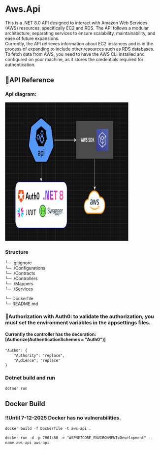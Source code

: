 # Aws.Api
This is a .NET 8.0 API designed to interact with Amazon Web Services (AWS) resources, specifically EC2 and RDS. The API follows a modular architecture, separating services to ensure scalability, maintainability, and ease of future expansions.
<br>
Currently, the API retrieves information about EC2 instances and is in the process of expanding to include other resources such as RDS databases. To fetch data from AWS, you need to have the AWS CLI installed and configured on your machine, as it stores the credentials required for authentication.

## 📄API Reference
### Api diagram:
<img src="api-diagram.png" alt="Logo del proyecto" width="400" height="450">

### Structure
└─ .gitignore <br>
└─ ./Configurations <br>
└─ ./Contracts <br>
└─ ./Controllers <br>
└─ ./Mappers <br>
└─ ./Services <br>

└─ Dockerfile <br>
└─ README.md <br>

### 🔐Authorization with Auth0: to validate the authorization, you must set the environment variables in the appsettings files.
#### Currently the controller has the decoration: [Authorize(AuthenticationSchemes = "Auth0")]
```
"Auth0": {
    "Authority": "replace",
    "Audience": "replace"
}
```

### Dotnet build and run

```
dotner run
```

## Docker Build
### ‼️Until 7-12-2025 Docker has no vulnerabilities.
```
docker build -f Dockerfile -t aws-api .
```
```
docker run -d -p 7001:80 -e "ASPNETCORE_ENVIRONMENT=Development" --name aws-api aws-api
```
